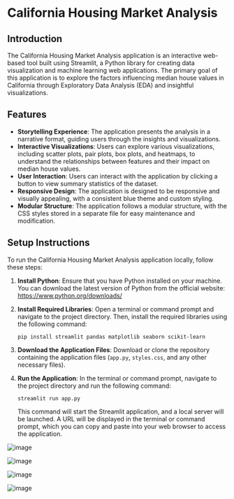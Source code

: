 # California Housing Market Analysis

## Introduction

The California Housing Market Analysis application is an interactive web-based tool built using Streamlit, a Python library for creating data visualization and machine learning web applications. The primary goal of this application is to explore the factors influencing median house values in California through Exploratory Data Analysis (EDA) and insightful visualizations.

## Features

- **Storytelling Experience**: The application presents the analysis in a narrative format, guiding users through the insights and visualizations.
- **Interactive Visualizations**: Users can explore various visualizations, including scatter plots, pair plots, box plots, and heatmaps, to understand the relationships between features and their impact on median house values.
- **User Interaction**: Users can interact with the application by clicking a button to view summary statistics of the dataset.
- **Responsive Design**: The application is designed to be responsive and visually appealing, with a consistent blue theme and custom styling.
- **Modular Structure**: The application follows a modular structure, with the CSS styles stored in a separate file for easy maintenance and modification.

## Setup Instructions

To run the California Housing Market Analysis application locally, follow these steps:

1. **Install Python**: Ensure that you have Python installed on your machine. You can download the latest version of Python from the official website: https://www.python.org/downloads/

2. **Install Required Libraries**: Open a terminal or command prompt and navigate to the project directory. Then, install the required libraries using the following command:

   ```
   pip install streamlit pandas matplotlib seaborn scikit-learn
   ```

3. **Download the Application Files**: Download or clone the repository containing the application files (`app.py`, `styles.css`, and any other necessary files).

4. **Run the Application**: In the terminal or command prompt, navigate to the project directory and run the following command:

   ```
   streamlit run app.py
   ```

   This command will start the Streamlit application, and a local server will be launched. A URL will be displayed in the terminal or command prompt, which you can copy and paste into your web browser to access the application.

![image](https://github.com/rohanmatt/Exploring-the-California-Housing-Market/assets/77683536/68228f35-e404-441a-9926-0c1ff899e0fd)

![image](https://github.com/rohanmatt/Exploring-the-California-Housing-Market/assets/77683536/b5341e04-6798-4e9a-afff-c5a9f926e5dc)

![image](https://github.com/rohanmatt/Exploring-the-California-Housing-Market/assets/77683536/fa395d83-be98-470a-a8ef-30b57f95923a)

![image](https://github.com/rohanmatt/Exploring-the-California-Housing-Market/assets/77683536/93c6c8e0-dd7a-4842-9082-c0f49d7c5e3e)




